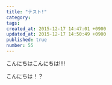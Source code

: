 ```yaml
---
title: "テスト!"
category: 
tags: 
created_at: 2015-12-17 14:47:01 +0900
updated_at: 2015-12-17 14:50:49 +0900
published: true
number: 55
---
```


こんにちはこんにちは!!!!

こんにちは！？
